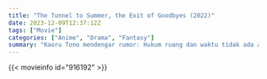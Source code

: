 ```yaml
---
title: "The Tunnel to Summer, the Exit of Goodbyes (2022)"
date: 2023-12-09T12:37:12Z
tags: ["Movie"]
categories: ["Anime", "Drama", "Fantasy"]
summary: "Kaoru Tono mendengar rumor: Hukum ruang dan waktu tidak ada artinya bagi Terowongan Urashima. Jika Anda menemukannya, berjalanlah melewatinya dan Anda akan menemukan keinginan hati Anda di sisi lain...sebagai ganti tahun-tahun hidup Anda sendiri."
---
```


<mux-player stream-type="on-demand"
src="https://kp3d-my.sharepoint.com/personal/ryoo_kp3d_onmicrosoft_com/_layouts/15/download.aspx?share=ETxJgnCjtwFBovawb_9_5OwBL4rXKCHGFyJG6qO-KjanDw" prefer-playback="mse" controls>

</mux-player>


{{< movieinfo id="916192" >}}

<script src="https://cdn.jsdelivr.net/npm/@mux/mux-player"></script>

 <script type="application/ld+json ">
{
"@context": "https://schema.org/",
"@type": "VideoObject",
"name": "The Tunnel to Summer, the Exit of Goodbyes",
"contentUrl": "https://stream.mux.com/01uSu01bT5PjXZMlGsHsi1fZNxMsxMJ9LeSogEh2j9f48.m3u8",
"thumbnailUrl": "https://www.themoviedb.org/t/p/original/9ija3FGgnpqNfIXlaeQ7Tp8gITY.jpg?width=314&fit_mode=preserve&time=25",
"uploadDate": "2023-12-09T12:37:12Z",
}

</script>